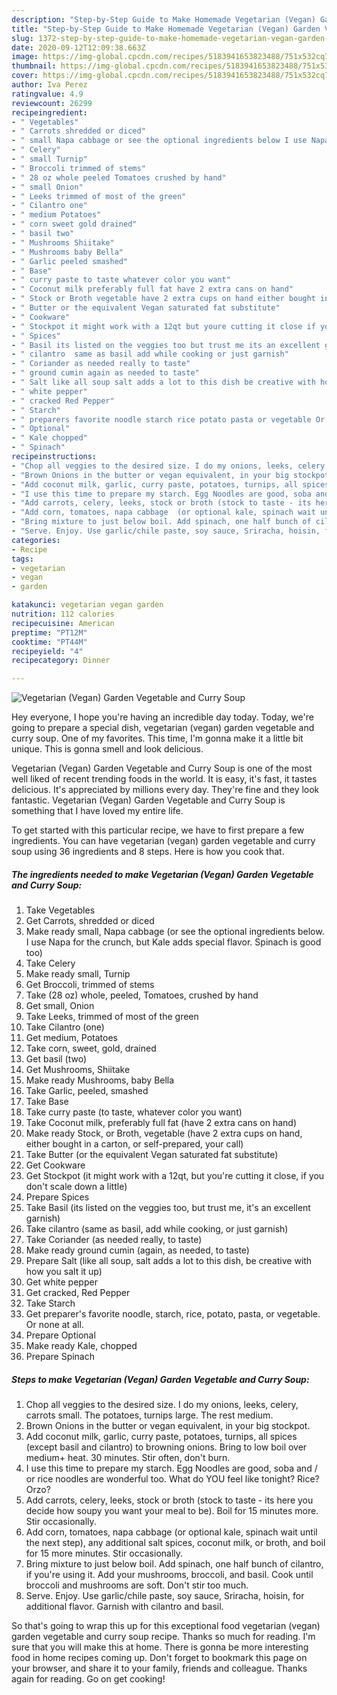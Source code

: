 ```yaml
---
description: "Step-by-Step Guide to Make Homemade Vegetarian (Vegan) Garden Vegetable and Curry Soup"
title: "Step-by-Step Guide to Make Homemade Vegetarian (Vegan) Garden Vegetable and Curry Soup"
slug: 1372-step-by-step-guide-to-make-homemade-vegetarian-vegan-garden-vegetable-and-curry-soup
date: 2020-09-12T12:09:38.663Z
image: https://img-global.cpcdn.com/recipes/5183941653823488/751x532cq70/vegetarian-vegan-garden-vegetable-and-curry-soup-recipe-main-photo.jpg
thumbnail: https://img-global.cpcdn.com/recipes/5183941653823488/751x532cq70/vegetarian-vegan-garden-vegetable-and-curry-soup-recipe-main-photo.jpg
cover: https://img-global.cpcdn.com/recipes/5183941653823488/751x532cq70/vegetarian-vegan-garden-vegetable-and-curry-soup-recipe-main-photo.jpg
author: Iva Perez
ratingvalue: 4.9
reviewcount: 26299
recipeingredient:
- " Vegetables"
- " Carrots shredded or diced"
- " small Napa cabbage or see the optional ingredients below I use Napa for the crunch but Kale adds special flavor Spinach is good too"
- " Celery"
- " small Turnip"
- " Broccoli trimmed of stems"
- " 28 oz whole peeled Tomatoes crushed by hand"
- " small Onion"
- " Leeks trimmed of most of the green"
- " Cilantro one"
- " medium Potatoes"
- " corn sweet gold drained"
- " basil two"
- " Mushrooms Shiitake"
- " Mushrooms baby Bella"
- " Garlic peeled smashed"
- " Base"
- " curry paste to taste whatever color you want"
- " Coconut milk preferably full fat have 2 extra cans on hand"
- " Stock or Broth vegetable have 2 extra cups on hand either bought in a carton or selfprepared your call"
- " Butter or the equivalent Vegan saturated fat substitute"
- " Cookware"
- " Stockpot it might work with a 12qt but youre cutting it close if you dont scale down a little"
- " Spices"
- " Basil its listed on the veggies too but trust me its an excellent garnish"
- " cilantro  same as basil add while cooking or just garnish"
- " Coriander as needed really to taste"
- " ground cumin again as needed to taste"
- " Salt like all soup salt adds a lot to this dish be creative with how you salt it up"
- " white pepper"
- " cracked Red Pepper"
- " Starch"
- " preparers favorite noodle starch rice potato pasta or vegetable Or none at all"
- " Optional"
- " Kale chopped"
- " Spinach"
recipeinstructions:
- "Chop all veggies to the desired size. I do my onions, leeks, celery, carrots small. The potatoes, turnips large. The rest medium."
- "Brown Onions in the butter or vegan equivalent, in your big stockpot."
- "Add coconut milk, garlic, curry paste, potatoes, turnips, all spices (except basil and cilantro) to browning onions. Bring to low boil over medium+ heat. 30 minutes. Stir often, don&#39;t burn."
- "I use this time to prepare my starch. Egg Noodles are good, soba and / or rice noodles are wonderful too. What do YOU feel like tonight? Rice? Orzo?"
- "Add carrots, celery, leeks, stock or broth (stock to taste - its here you decide how soupy you want your meal to be). Boil for 15 minutes more. Stir occasionally."
- "Add corn, tomatoes, napa cabbage  (or optional kale, spinach wait until the next step), any additional salt spices, coconut milk, or broth, and boil for 15 more minutes. Stir occasionally."
- "Bring mixture to just below boil. Add spinach, one half bunch of cilantro, if you&#39;re using it. Add your mushrooms, broccoli, and basil. Cook until broccoli and mushrooms are soft. Don&#39;t stir too much."
- "Serve. Enjoy. Use garlic/chile paste, soy sauce, Sriracha, hoisin, for additional flavor. Garnish with cilantro and basil."
categories:
- Recipe
tags:
- vegetarian
- vegan
- garden

katakunci: vegetarian vegan garden 
nutrition: 112 calories
recipecuisine: American
preptime: "PT12M"
cooktime: "PT44M"
recipeyield: "4"
recipecategory: Dinner

---
```



![Vegetarian (Vegan) Garden Vegetable and Curry Soup](https://img-global.cpcdn.com/recipes/5183941653823488/751x532cq70/vegetarian-vegan-garden-vegetable-and-curry-soup-recipe-main-photo.jpg)

Hey everyone, I hope you're having an incredible day today. Today, we're going to prepare a special dish, vegetarian (vegan) garden vegetable and curry soup. One of my favorites. This time, I'm gonna make it a little bit unique. This is gonna smell and look delicious.

Vegetarian (Vegan) Garden Vegetable and Curry Soup is one of the most well liked of recent trending foods in the world. It is easy, it's fast, it tastes delicious. It's appreciated by millions every day. They're fine and they look fantastic. Vegetarian (Vegan) Garden Vegetable and Curry Soup is something that I have loved my entire life.




To get started with this particular recipe, we have to first prepare a few ingredients. You can have vegetarian (vegan) garden vegetable and curry soup using 36 ingredients and 8 steps. Here is how you cook that.

<!--inarticleads1-->

##### The ingredients needed to make Vegetarian (Vegan) Garden Vegetable and Curry Soup:

1. Take  Vegetables
1. Get  Carrots, shredded or diced
1. Make ready  small, Napa cabbage (or see the optional ingredients below. I use Napa for the crunch, but Kale adds special flavor. Spinach is good too)
1. Take  Celery
1. Make ready  small, Turnip
1. Get  Broccoli, trimmed of stems
1. Take  (28 oz) whole, peeled, Tomatoes, crushed by hand
1. Get  small, Onion
1. Take  Leeks, trimmed of most of the green
1. Take  Cilantro (one)
1. Get  medium, Potatoes
1. Take  corn, sweet, gold, drained
1. Get  basil (two)
1. Get  Mushrooms, Shiitake
1. Make ready  Mushrooms, baby Bella
1. Take  Garlic, peeled, smashed
1. Take  Base
1. Take  curry paste (to taste, whatever color you want)
1. Take  Coconut milk, preferably full fat (have 2 extra cans on hand)
1. Make ready  Stock, or Broth, vegetable (have 2 extra cups on hand, either bought in a carton, or self-prepared, your call)
1. Take  Butter (or the equivalent Vegan saturated fat substitute)
1. Get  Cookware
1. Get  Stockpot (it might work with a 12qt, but you&#39;re cutting it close, if you don&#39;t scale down a little)
1. Prepare  Spices
1. Take  Basil (its listed on the veggies too, but trust me, it&#39;s an excellent garnish)
1. Take  cilantro  (same as basil, add while cooking, or just garnish)
1. Take  Coriander (as needed really, to taste)
1. Make ready  ground cumin (again, as needed, to taste)
1. Prepare  Salt (like all soup, salt adds a lot to this dish, be creative with how you salt it up)
1. Get  white pepper
1. Get  cracked, Red Pepper
1. Take  Starch
1. Get  preparer&#39;s favorite noodle, starch, rice, potato, pasta, or vegetable. Or none at all.
1. Prepare  Optional
1. Make ready  Kale, chopped
1. Prepare  Spinach




<!--inarticleads2-->

##### Steps to make Vegetarian (Vegan) Garden Vegetable and Curry Soup:

1. Chop all veggies to the desired size. I do my onions, leeks, celery, carrots small. The potatoes, turnips large. The rest medium.
1. Brown Onions in the butter or vegan equivalent, in your big stockpot.
1. Add coconut milk, garlic, curry paste, potatoes, turnips, all spices (except basil and cilantro) to browning onions. Bring to low boil over medium+ heat. 30 minutes. Stir often, don&#39;t burn.
1. I use this time to prepare my starch. Egg Noodles are good, soba and / or rice noodles are wonderful too. What do YOU feel like tonight? Rice? Orzo?
1. Add carrots, celery, leeks, stock or broth (stock to taste - its here you decide how soupy you want your meal to be). Boil for 15 minutes more. Stir occasionally.
1. Add corn, tomatoes, napa cabbage  (or optional kale, spinach wait until the next step), any additional salt spices, coconut milk, or broth, and boil for 15 more minutes. Stir occasionally.
1. Bring mixture to just below boil. Add spinach, one half bunch of cilantro, if you&#39;re using it. Add your mushrooms, broccoli, and basil. Cook until broccoli and mushrooms are soft. Don&#39;t stir too much.
1. Serve. Enjoy. Use garlic/chile paste, soy sauce, Sriracha, hoisin, for additional flavor. Garnish with cilantro and basil.




So that's going to wrap this up for this exceptional food vegetarian (vegan) garden vegetable and curry soup recipe. Thanks so much for reading. I'm sure that you will make this at home. There is gonna be more interesting food in home recipes coming up. Don't forget to bookmark this page on your browser, and share it to your family, friends and colleague. Thanks again for reading. Go on get cooking!
